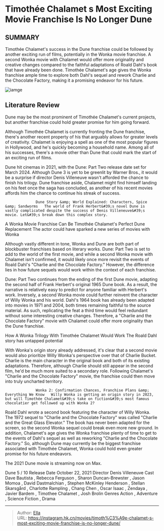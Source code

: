 # Timothée Chalamet s Most Exciting Movie Franchise Is No Longer Dune


## SUMMARY 



  Timothée Chalamet&#39;s success in the Dune franchise could be followed by another exciting run of films, potentially in the Wonka movie franchise.   A second Wonka movie with Chalamet would offer more originality and creative changes compared to the faithful adaptations of Roald Dahl&#39;s book that have already been done.   Timothée Chalamet&#39;s age gives the Wonka franchise ample time to explore both Dahl&#39;s sequel and rework Charlie and the Chocolate Factory, making it a promising endeavor for his future.  

![iamge](https://static1.srcdn.com/wordpress/wp-content/uploads/2024/01/untitled-design-11.jpg)

## Literature Review

Dune may be the most prominent of Timothée Chalamet&#39;s current projects, but another franchise could hold greater promise for him going forward.




Although Timothée Chalamet is currently fronting the Dune franchise, there&#39;s another recent property of his that arguably allows for greater levels of creativity. Chalamet is enjoying a spell as one of the most popular figures in Hollywood, and he&#39;s quickly becoming a household name. Among all of his successes, there&#39;s a movie other than Dune that could mark the start of an exciting run of films.




Dune hit cinemas in 2021, with the Dune: Part Two release date set for March 2024. Although Dune 3 is yet to be greenlit by Warner Bros., it would be a surprise if director Denis Villeneuve wasn&#39;t afforded the chance to finish his trilogy. Dune franchise aside, Chalamet might find himself landing on his feet once the saga has concluded, as another of his recent movies affords him the chance to continue his streak of success.

                  Dune Story &amp; World Explained: Characters, Spice &amp; Sandworms   The world of Frank Herbert&#39;s novel Dune is vastly complicated despite the success of Denis Villeneuve&#39;s movie. Let&#39;s break down this complex story.   


 A Wonka Movie Franchise Can Be Timothée Chalamet&#39;s Perfect Dune Replacement 
The actor could have sparked a new series of movies with Wonka
         

Although vastly different in tone, Wonka and Dune are both part of blockbuster franchises based on literary works. Dune: Part Two is set to add to the world of the first movie, and while a second Wonka movie with Chalamet isn&#39;t confirmed, it would likely once more revisit the events of Roald Dahl&#39;s &#34;Charlie and the Chocolate Factory.&#34; However, the difference lies in how future sequels would work within the context of each franchise.




Dune: Part Two continues from the ending of the first Dune movie, adapting the second half of Frank Herbert&#39;s original 1965 Dune book. As a result, the narrative is relatively easy to predict for anyone familiar with Herbert&#39;s work. Inversely, a second Wonka movie could further reinvent the character of Willy Wonka and his world. Dahl&#39;s 1964 book has already been adapted into movies in 1971 and 2004, both times remaining faithful to the source material. As such, replicating the feat a third time would feel redundant without some interesting creative changes. Therefore, a &#34;Charlie and the Chocolate Factory&#34; movie with Chalamet could offer more originality than the Dune franchise.



 How A Wonka Trilogy With Timothée Chalamet Would Work 
The Roald Dahl story has untapped potential
          

With Wonka&#39;s origin story already addressed, it&#39;s clear that a second movie would also prioritize Willy Wonka&#39;s perspective over that of Charlie Bucket. Charlie is the main character in the original book and both of its existing adaptations. Therefore, although Charlie should still appear in the second film, he&#39;d be much more suited to a secondary role. Following Chalamet&#39;s &#34;Charlie and the Chocolate Factory&#34; movie, the franchise could then move into truly uncharted territory.




                  Wonka 2: Confirmation Chances, Franchise Plans &amp; Everything We Know   Willy Wonka is getting an origin story in 2023, but will Timothée Chalamet&#39;s take on fiction&#39;s most famous chocolatier get followed up with Wonka 2?   

Roald Dahl wrote a second book featuring the character of Willy Wonka. The 1972 sequel to &#34;Charlie and the Chocolate Factory&#34; was called &#34;Charlie and the Great Glass Elevator.&#34; The book has never been adapted for the screen, so the second Wonka sequel could break even more new ground. In addition, Chalamet&#39;s age gives the Wonka franchise plenty of time to get to the events of Dahl&#39;s sequel as well as reworking &#34;Charlie and the Chocolate Factory.&#34; So, although Dune may currently be the biggest franchise associated with Timothée Chalamet, Wonka could hold even greater promise for his future endeavors.



The 2021 Dune movie is streaming now on Max.







   Dune  5 / 10       Release Date    October 22, 2021     Director    Denis Villeneuve     Cast    Dave Bautista , Rebecca Ferguson , Sharon Duncan-Brewster , Jason Momoa , David Dastmalchian , Stephen McKinley Henderson , Stellan Skarsgård , Charlotte Rampling , Chang Chen , Oscar Isaac , Zendaya , Javier Bardem , Timothee Chalamet , Josh Brolin     Genres    Action , Adventure , Science Fiction , Drama      


---

> Author: [Ella](https://instagram.hk.cn/)  
> URL: https://instagram.hk.cn/movies/timoth%C3%A9e-chalamet-s-most-exciting-movie-franchise-is-no-longer-dune/  

